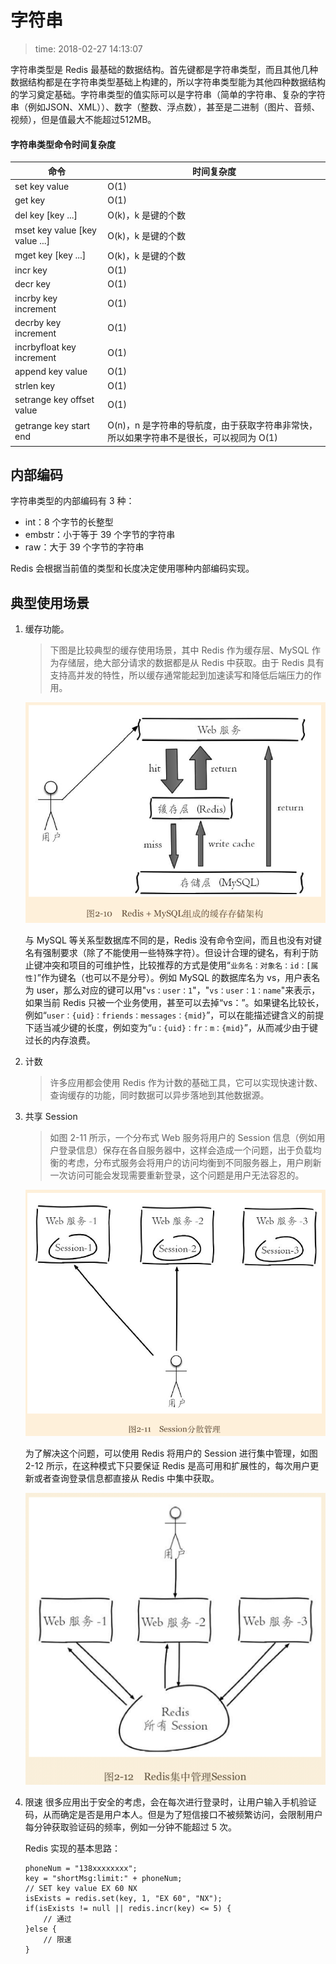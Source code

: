 # 字符串
>time: 2018-02-27 14:13:07

字符串类型是 Redis 最基础的数据结构。首先键都是字符串类型，而且其他几种数据结构都是在字符串类型基础上构建的，所以字符串类型能为其他四种数据结构的学习奠定基础。字符串类型的值实际可以是字符串（简单的字符串、复杂的字符串（例如JSON、XML））、数字（整数、浮点数），甚至是二进制（图片、音频、视频），但是值最大不能超过512MB。

#### 字符串类型命令时间复杂度
| 命令 | 时间复杂度 |
|---|---|
| set key value | O(1) |
| get key | O(1) |
| del key [key ...] | O(k)，k 是键的个数 |
| mset key value [key value ...] | O(k)，k 是键的个数 |
| mget key [key ...] | O(k)，k 是键的个数 |
| incr key | O(1) |
| decr key | O(1) |
| incrby key increment | O(1) |
| decrby key increment | O(1) |
| incrbyfloat key increment | O(1) |
| append key value | O(1) |
| strlen key | O(1) |
| setrange key offset value | O(1) |
| getrange key start end |  O(n)，n 是字符串的导航度，由于获取字符串非常快，所以如果字符串不是很长，可以视同为 O(1) |

## 内部编码
字符串类型的内部编码有 3 种：
* int：8 个字节的长整型
* embstr：小于等于 39 个字节的字符串
* raw：大于 39 个字节的字符串

Redis 会根据当前值的类型和长度决定使用哪种内部编码实现。

## 典型使用场景
1. 缓存功能。
    >下图是比较典型的缓存使用场景，其中 Redis 作为缓存层、MySQL 作为存储层，绝大部分请求的数据都是从 Redis 中获取。由于 Redis 具有支持高并发的特性，所以缓存通常能起到加速读写和降低后端压力的作用。

    ![Redis + MySQL 组成的缓存存储架构](../.images/redis_cache.png)

    与 MySQL 等关系型数据库不同的是，Redis 没有命令空间，而且也没有对键名有强制要求（除了不能使用一些特殊字符）。但设计合理的键名，有利于防止键冲突和项目的可维护性，比较推荐的方式是使用“`业务名：对象名：id：[属性]`”作为键名（也可以不是分号）。例如 MySQL 的数据库名为 vs，用户表名为 user，那么对应的键可以用"`vs：user：1`"，"`vs：user：1：name`"来表示，如果当前 Redis 只被一个业务使用，甚至可以去掉“vs：”。如果键名比较长，例如“`user：{uid}：friends：messages：{mid}`”，可以在能描述键含义的前提下适当减少键的长度，例如变为“`u：{uid}：fr：m：{mid}`”，从而减少由于键过长的内存浪费。

1. 计数
    >许多应用都会使用 Redis 作为计数的基础工具，它可以实现快速计数、查询缓存的功能，同时数据可以异步落地到其他数据源。

1. 共享 Session
    >如图 2-11 所示，一个分布式 Web 服务将用户的 Session 信息（例如用户登录信息）保存在各自服务器中，这样会造成一个问题，出于负载均衡的考虑，分布式服务会将用户的访问均衡到不同服务器上，用户刷新一次访问可能会发现需要重新登录，这个问题是用户无法容忍的。

    ![Session 分散管理](../.images/redis_session.png)

    为了解决这个问题，可以使用 Redis 将用户的 Session 进行集中管理，如图 2-12 所示，在这种模式下只要保证 Redis 是高可用和扩展性的，每次用户更新或者查询登录信息都直接从 Redis 中集中获取。

    ![Session 集中管理](../.images/redis_session2.png)

1. 限速
    很多应用出于安全的考虑，会在每次进行登录时，让用户输入手机验证码，从而确定是否是用户本人。但是为了短信接口不被频繁访问，会限制用户每分钟获取验证码的频率，例如一分钟不能超过 5 次。

    Redis 实现的基本思路：
    ```
    phoneNum = "138xxxxxxxx";
    key = "shortMsg:limit:" + phoneNum;
    // SET key value EX 60 NX
    isExists = redis.set(key, 1, "EX 60", "NX");
    if(isExists != null || redis.incr(key) <= 5) {
        // 通过
    }else {
        // 限速
    }
    ```